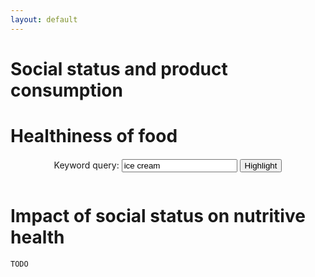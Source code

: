 ```yaml
---
layout: default
---
```


# Social status and product consumption

<div id="purchases-income"></div>

<div id="purchases-age"></div>

<div id="purchases-marital"></div>

# Healthiness of food

<div id="correlation-sugars-fat"></div>

<div id="top-ingredients"></div>

<div id="correlation-ingredients"></div>

<div style="text-align: center; margin-top: 20px">
<form action="#" id="query-form" style="display: inline-block">
  Keyword query: <input type="text" name="query" id="query-text" value="ice cream">
  <input type="submit" value="Highlight">
</form>
</div>
<div id="products-ingredients"></div>


<div id="grade-e250-world"></div>

<div id="grade-dangerous-additives"></div>

<div id="grade-non-additives"></div>


<div id="top-country-additives"></div>

<div id="additives-per-product"></div>

<div id="top-additives"></div>

<div id="grade-allergens"></div>

<div id="grade-non-allergens"></div>

<div id="palm-oil"></div>

<div id="top-country-palm-oil"></div>

# Impact of social status on nutritive health

```TODO```